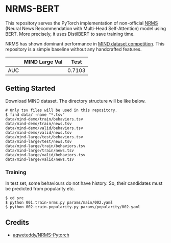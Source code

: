 # NRMS-BERT

This repository serves the PyTorch implementation of non-official [NRMS](https://www.aclweb.org/anthology/D19-1671/) (Neural News Recommendation with Multi-Head Self-Attention) model using BERT. More precisely, it uses DistilBERT to save training time.

NRMS has shown dominant performance in [MIND dataset competition](https://msnews.github.io/index.html). This repository is a simple baseline without any handcrafted features.

| | MIND Large Val | Test |
| ---  | ---  | --- |
| AUC | | 0.7103 |

## Getting Started

Download MIND dataset. The directory structure will be like below.

```
# Only tsv files will be used in this repository.
$ find data/ -name "*.tsv"
data/mind-demo/train/behaviors.tsv
data/mind-demo/train/news.tsv
data/mind-demo/valid/behaviors.tsv
data/mind-demo/valid/news.tsv
data/mind-large/test/behaviors.tsv
data/mind-large/test/news.tsv
data/mind-large/train/behaviors.tsv
data/mind-large/train/news.tsv
data/mind-large/valid/behaviors.tsv
data/mind-large/valid/news.tsv
```

### Training

In test set, some behaviours do not have history. So, their candidates must be predicted from popularity etc.

```
$ cd src
$ python 001.train-nrms.py params/main/002.yaml
$ python 002.train-popularity.py params/popularity/002.yaml
```

## Credits

* [aqweteddy/NRMS-Pytorch](https://github.com/aqweteddy/NRMS-Pytorch)